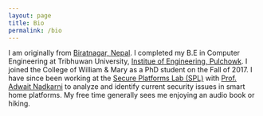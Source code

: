 ```yaml
---
layout: page
title: Bio
permalink: /bio
---
```


<p>
    I am originally from <a href="https://www.google.com/maps/place/Biratnagar+56613,+Nepal/@26.4481954,87.201767,12z/data=!3m1!4b1!4m5!3m4!1s0x39ef744704331cc5:0x6d9a85e45c54b3fc!8m2!3d26.4524746!4d87.271781">Biratnagar, Nepal</a>. I completed my B.E in Computer Engineering at Tribhuwan University, <a href="http://pcampus.edu.np/">Institue of Engineering, Pulchowk</a>. I joined the College of William &amp; Mary as a PhD student on the Fall of 2017. I have since been working at the <a href="https://spl-wm.github.io/">Secure Platforms Lab (SPL)</a> with <a href="https://adwaitnadkarni.com">Prof. Adwait Nadkarni</a> to analyze and identify current security issues in smart home platforms. My free time generally sees me enjoying an audio book or hiking.
</p>
